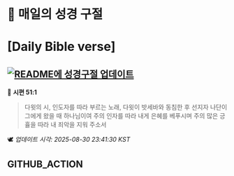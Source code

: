 # 🙏 매일의 성경 구절
# [Daily Bible verse]
## [![README에 성경구절 업데이트](https://github.com/DONGSUKA/first_test/actions/workflows/update-readme-bible.yml/badge.svg)](https://github.com/DONGSUKA/first_test/actions/workflows/update-readme-bible.yml)
<!-- START_BIBLE_VERSE -->
📖 **시편 51:1**
> 다윗의 시, 인도자를 따라 부르는 노래, 다윗이 밧세바와 동침한 후 선지자 나단이 그에게 왔을 때 하나님이여 주의 인자를 따라 내게 은혜를 베푸시며 주의 많은 긍휼을 따라 내 죄악을 지워 주소서

🕊️ _업데이트 시각: 2025-08-30 23:41:30 KST_
  <!-- END_BIBLE_VERSE -->
## GITHUB_ACTION

